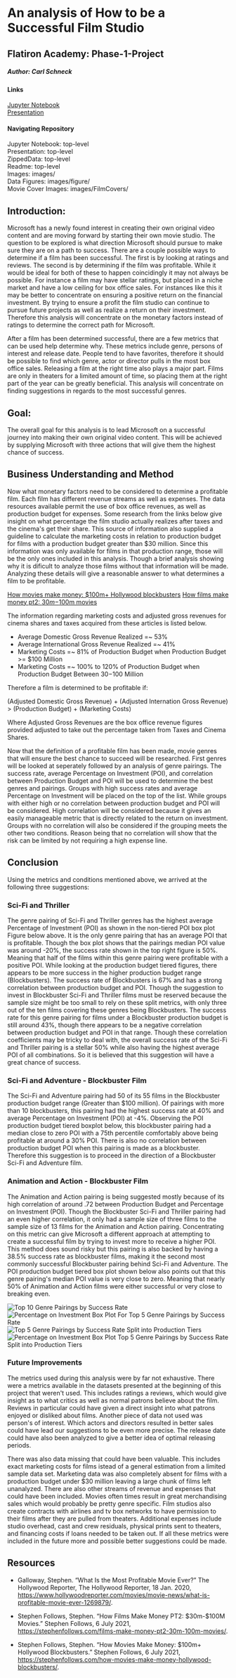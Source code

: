 # An analysis of How to be a Successful Film Studio
## Flatiron Academy: Phase-1-Project
##### Author: Carl Schneck
<!--
Welcome to my Data-Science Phase 1 project for Flatiron Academy!

It is a market analysis on films to help an imaginary client at Microsoft, whom is interested in adventuring into the film industry after seeing other big companies success. This projects focus is to analyze a movie review database and help microsoft make an educated decision on the direction they should take to be succesffull in the industry of film making. I'll be utilizing basic statistical analysis and visualizations to give three recomendations. These will be a part of a five to ten minute non-technical presentation given to a Microsoft stakeholder role being played by one of Flatiron's instructors. A jupyter notebook will also be utilized to explain my process on the back end to achieve these results.
 -->

#### Links
[Jupyter Notebook](index.ipynb)<br/>
[Presentation](Presentation.pdf)


#### Navigating Repository

Jupyter Notebook: top-level<br/>
Presentation: top-level<br/>
ZippedData: top-level<br/>
Readme: top-level<br/>
Images: images/<br/>
Data Figures: images/figure/<br/>
Movie Cover Images: images/FilmCovers/<br/>



## Introduction:

Microsoft has a newly found interest in creating their own original video content and are moving forward by starting their own movie studio. The question to be explored is what direction Microsoft should pursue to make sure they are on a path to success. There are a couple possible ways to determine if a film has been successful. The first is by looking at ratings and reviews. The second is by determining if the film was profitable. While it would be ideal for both of these to happen coincidingly it may not always be possible. For instance a film may have stellar ratings, but placed in a niche market and have a low ceiling for box office sales. For instances like this it may be better to concentrate on ensuring a positive return on the financial investment. By trying to ensure a profit the film studio can continue to pursue future projects as well as realize a return on their investment. Therefore this analysis will concentrate on the monetary factors instead of ratings to determine the correct path for Microsoft.

After a film has been determined successful, there are a few metrics that can be used help determine why. These metrics include genre, persons of interest and release date. People tend to have favorites, therefore it should be possible to find which genre, actor or director pulls in the most box office sales. Releasing a film at the right time also plays a major part. Films are only in theaters for a limited amount of time, so placing them at the right part of the year can be greatly beneficial. This analysis will concentrate on finding suggestions in regards to the most successful genres.



## Goal:

The overall goal for this analysis is to lead Microsoft on a successful journey into making their own original video content. This will be achieved by supplying Microsoft with three actions that will give them the highest chance of success.



## Business Understanding and Method

Now what monetary factors need to be considered to determine a profitable film. Each film has different revenue streams as well as expenses. The data resources available permit the use of box office revenues, as well as production budget for expenses. Some research from the links below give insight on what percentage the film studio actually realizes after taxes and the cinema's get their share. This source of information also supplied a guideline to calculate the marketing costs in relation to production budget for films with a production budget greater than $30 million. Since this information was only available for films in that production range, those will be the only ones included in this analysis. Though a brief analysis showing why it is dificult to analyze those films without that information will be made. Analyzing these details will give a reasonable answer to what determines a film to be profitable.

[How movies make money: $100m+ Hollywood blockbusters](https://stephenfollows.com/how-movies-make-money-hollywood-blockbusters/)
[How films make money pt2: $30m-$100m movies](https://stephenfollows.com/films-make-money-pt2-30m-100m-movies/)

The information regarding marketing costs and adjusted gross revenues for cinema shares and taxes acquired from these articles is listed below.

- Average Domestic Gross Revenue Realized =~ 53%
- Average International Gross Revenue Realized =~ 41%
- Marketing Costs =~ 81% of Production Budget when Production Budget >= $100 Million 
- Marketing Costs =~ 100% to 120% of Production Budget when Production Budget Between $30-$100 Million

Therefore a film is determined to be profitable if:

(Adjusted Domestic Gross Revenue) + (Adjusted Internation Gross Revenue) > (Production Budget) + (Marketing Costs)

Where Adjusted Gross Revenues are the box office revenue figures provided adjusted to take out the percentage taken from Taxes and Cinema Shares.
    
Now that the definition of a profitable film has been made, movie genres that will ensure the best chance to succeed will be researched. First genres will be looked at seperately followed by an analysis of genre pairings. The success rate, average Percentage on Investment (POI), and correlation between Production Budget and POI will be used to determine the best genres and pairings. Groups with high success rates and average Percentage on Investment will be placed on the top of the list. While groups with either high or no correlation between production budget and POI will be considered. High correlation will be considered because it gives an easily manageable metric that is directly related to the return on investment. Groups with no correlation will also be considered if the grouping meets the other two conditions. Reason being that no correlation will show that the risk can be limited by not requiring a high expense line.



## Conclusion

Using the metrics and conditions mentioned above, we arrived at the following three suggestions:


###  Sci-Fi and Thriller

The genre pairing of Sci-Fi and Thriller genres has the highest average Percentage of Investment (POI) as shown in the non-tiered POI box plot Figure below above. It is the only genre pairing that has an average POI that is profitable. Though the box plot shows that the pairings median POI value was around -20%,  the success rate shown in the top right figure is 50%. Meaning that half of the films within this genre pairing were profitable with a positive POI. While looking at the production budget tiered figures, there appears to be more success in the higher production budget range (Blockbusters). The success rate of Blockbusters is 67% and has a strong correlation between production budget and POI. Though the suggestion to invest in Blockbuster Sci-Fi and Thriller films must be reserved because the sample size might be too small to rely on these split metrics, with only three out of the ten films covering these genres being Blockbusters. The success rate for this genre pairing for films under a Blockbuster production budget is still around 43%, though there appears to be a negative correlation between production budget and POI in that range. Though these correlation coefficients may be tricky to deal with, the overall success rate of the Sci-Fi and Thriller pairing is a stellar 50% while also having the highest average POI of all combinations. So it is believed that this suggestion will have a great chance of success.

### Sci-Fi and Adventure - Blockbuster Film 

The Sci-Fi and Adventure pairing had 50 of its 55 films in the Blockbuster production budget range (Greater than $100 million). Of pairings with more than 10 blockbusters, this pairing had the highest success rate at 40% and average Percentage on Investment (POI) at -4%. Observing the POI production budget tiered boxplot below, this blockbuster pairing had a median close to zero POI with a 75th percentile comfortably above being profitable at around a 30% POI. There is also no correlation between production budget POI when this pairing is made as a blockbuster. Therefore this suggestion is to proceed in the direction of a Blockbuster Sci-Fi and Adventure film.

### Animation and Action - Blockbuster Film

The Animation and Action pairing is being suggested mostly because of its high correlation of around .72 between Production Budget and Percentage on Investment (POI). Though the Blockbuster Sci-Fi and Thriller pairing had an even higher correlation, it only had a sample size of three films to the sample size of 13 films for the Animation and Action pairing. Concentrating on this metric can give Microsoft a different approach at attempting to create a successful film by trying to invest more to receive a higher POI. This method does sound risky but this pairing is also backed by having a 38.5% success rate as blockbuster films, making it the second most commonly successful Blockbuster pairing behind Sci-Fi and Adventure. The POI production budget tiered box plot shown below also points out that this genre pairing's median POI value is very close to zero. Meaning that nearly 50% of Animation and Action films were either successful or very close to breaking even.

<img src="images/figures/Success_Rates.png" alt="Top 10 Genre Pairings by Success Rate">
<img src="images/figures/POI_Boxplots_Top5.png" alt="Percentage on Investment Box Plot For Top 5 Genre Pairings by Success Rate">
<img src="images/figures/Success_Rate_PBtiered_Top5.png" alt="Top 5 Genre Pairings by Success Rate Split into Production Tiers">
<img src="images/figures/POI_TieredPlot_Top5.png" alt="Percentage on Investment Box Plot Top 5 Genre Pairings by Success Rate Split into Production Tiers">


### Future Improvements

The metrics used during this analysis were by far not exhaustive. There were a metrics available in the datasets presented at the beginning of this project that weren't used. This includes ratings a reviews, which would give insight as to what critics as well as normal patrons believe about the film. Reviews in particular could have given a direct insight into what patrons enjoyed or disliked about films. Another piece of data not used was person's of interest. Which actors and directors resulted in better sales could have lead our suggestions to be even more precise. The release date could have also been analyzed to give a better idea of optimal releasing periods.

There was also data missing that could have been valuable. This includes exact marketing costs for films istead of a general estimation from a limited sample data set. Marketing data was also completely absent for films with a production budget under $30 million leaving a large chunk of films left unanalyzed. There are also other streams of revenue and expenses that could have been included. Movies often times result in great merchandising sales which would probably be pretty genre specific. Film studios also create contracts with airlines and tv box networks to have permission to their films after they are pulled from theaters. Additional expenses include studio overhead, cast and crew residuals, physical prints sent to theaters, and financing costs if loans needed to be taken out. If all these metrics were included in the future more and possible better suggestions could be made. 



## Resources

- Galloway, Stephen. “What Is the Most Profitable Movie Ever?” The Hollywood Reporter, The Hollywood Reporter, 18 Jan. 2020, https://www.hollywoodreporter.com/movies/movie-news/what-is-profitable-movie-ever-1269879/.

- Stephen Follows, Stephen. “How Films Make Money PT2: \$30m-\$100M Movies.” Stephen Follows, 6 July 2021, https://stephenfollows.com/films-make-money-pt2-30m-100m-movies/.

- Stephen Follows, Stephen. “How Movies Make Money: \$100m+ Hollywood Blockbusters.” Stephen Follows, 6 July 2021, https://stephenfollows.com/how-movies-make-money-hollywood-blockbusters/.
























